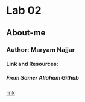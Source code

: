 # Lab 02

## About-me

### Author: Maryam Najjar

#### Link and Resources:
##### From Samer Allaham Github 
[link](https://github.com/LTUC/amman-201d20)
